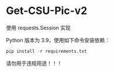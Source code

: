 # Get-CSU-Pic-v2

使用 requests.Session 实现

Python 版本为 3.9，使用如下命令安装依赖：

```python
pip install -r requirements.txt
```

请勿用于违规用途！！！
